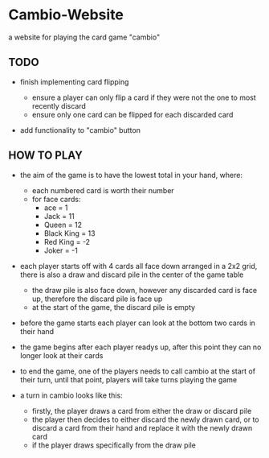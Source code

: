 # Cambio-Website

a website for playing the card game "cambio"

## TODO

- finish implementing card flipping

  - ensure a player can only flip a card if they were not the one to most recently discard
  - ensure only one card can be flipped for each discarded card

- add functionality to "cambio" button

## HOW TO PLAY

- the aim of the game is to have the lowest total in your hand, where:

  - each numbered card is worth their number
  - for face cards:
    - ace = 1
    - Jack = 11
    - Queen = 12
    - Black King = 13
    - Red King = -2
    - Joker = -1

- each player starts off with 4 cards all face down arranged in a 2x2 grid, there is also a draw and discard pile in the center of the game table
  - the draw pile is also face down, however any discarded card is face up, therefore the discard pile is face up
  - at the start of the game, the discard pile is empty
- before the game starts each player can look at the bottom two cards in their hand
- the game begins after each player readys up, after this point they can no longer look at their cards

- to end the game, one of the players needs to call cambio at the start of their turn, until that point, players will take turns playing the game

- a turn in cambio looks like this:
  - firstly, the player draws a card from either the draw or discard pile
  - the player then decides to either discard the newly drawn card, or to discard a card from their hand and replace it with the newly drawn card
  - if the player draws specifically from the draw pile
